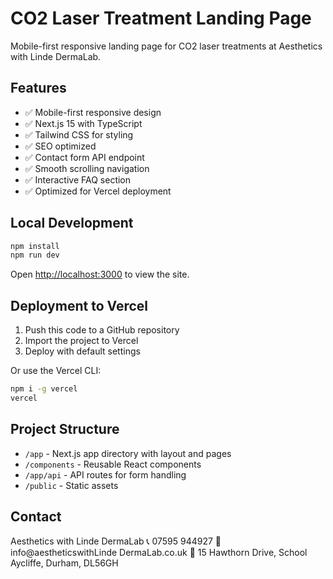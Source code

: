 # CO2 Laser Treatment Landing Page

Mobile-first responsive landing page for CO2 laser treatments at Aesthetics with Linde DermaLab.

## Features

- ✅ Mobile-first responsive design
- ✅ Next.js 15 with TypeScript
- ✅ Tailwind CSS for styling
- ✅ SEO optimized
- ✅ Contact form API endpoint
- ✅ Smooth scrolling navigation
- ✅ Interactive FAQ section
- ✅ Optimized for Vercel deployment

## Local Development

```bash
npm install
npm run dev
```

Open [http://localhost:3000](http://localhost:3000) to view the site.

## Deployment to Vercel

1. Push this code to a GitHub repository
2. Import the project to Vercel
3. Deploy with default settings

Or use the Vercel CLI:

```bash
npm i -g vercel
vercel
```

## Project Structure

- `/app` - Next.js app directory with layout and pages
- `/components` - Reusable React components
- `/app/api` - API routes for form handling
- `/public` - Static assets

## Contact

Aesthetics with Linde DermaLab
📞 07595 944927
📧 info@aestheticswithLinde DermaLab.co.uk
📍 15 Hawthorn Drive, School Aycliffe, Durham, DL56GH